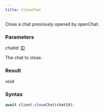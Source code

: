 ```yaml
---
title: closeChat
---
```


Close a chat previously opened by openChat.


### Parameters 

<div class="flex flex-col gap-3"><div><div class="font-mono" id="p_chatId" data-anchor><span class="font-bold">chatId</span><span class="opacity-50">:</span> <a href="/gh/types/id"  >ID</a></div><div class="pl-3"><div class="no-margin">

The chat to close.

</div></div></div></div>

### Result 

<div class="font-mono"><span>void</span></div>

### Syntax

```ts
await client.closeChat(chatId);
```



